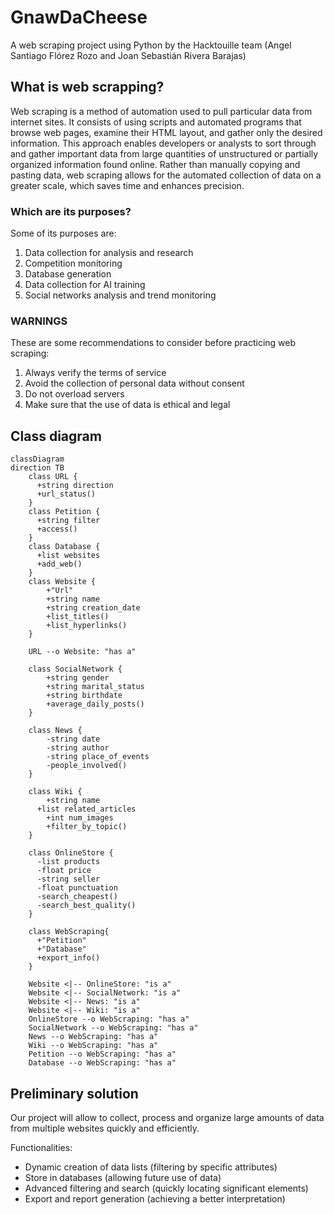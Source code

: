 # GnawDaCheese
A web scraping project using Python by the Hacktouille team (Angel Santiago Flórez Rozo and Joan Sebastián Rivera Barajas)

## What is web scrapping?

Web scraping is a method of automation used to pull particular data from internet sites. It consists of using scripts and automated programs that browse web pages, examine their HTML layout, and gather only the desired information. This approach enables developers or analysts to sort through and gather important data from large quantities of unstructured or partially organized information found online. Rather than manually copying and pasting data, web scraping allows for the automated collection of data on a greater scale, which saves time and enhances precision.

### Which are its purposes?

Some of its purposes are:
1. Data collection for analysis and research
2. Competition monitoring
3. Database generation
4. Data collection for AI training
5. Social networks analysis and trend monitoring

### WARNINGS

These are some recommendations to consider before practicing web scraping:
1. Always verify the terms of service
2. Avoid the collection of personal data without consent
3. Do not overload servers
4. Make sure that the use of data is ethical and legal
 
## Class diagram

```mermaid
classDiagram
direction TB
    class URL {
      +string direction
      +url_status()
    }
    class Petition {
      +string filter
      +access()
    }
    class Database {
      +list websites
      +add_web()
    }    
    class Website {
	    +"Url"
	    +string name
	    +string creation_date
	    +list_titles()
	    +list_hyperlinks()
    }

    URL --o Website: "has a"

    class SocialNetwork {
	    +string gender
	    +string marital_status
	    +string birthdate
	    +average_daily_posts()
    }

    class News {
	    -string date
	    -string author
	    -string place_of_events
	    -people_involved()
    }

    class Wiki {
	    +string name
      +list related_articles
	    +int num_images
	    +filter_by_topic()
    }

    class OnlineStore {
      -list products
      -float price
      -string seller
      -float punctuation
      -search_cheapest()
      -search_best_quality()
    }

    class WebScraping{
      +"Petition"
      +"Database"
      +export_info()   
    }
    
    Website <|-- OnlineStore: "is a"
    Website <|-- SocialNetwork: "is a"
    Website <|-- News: "is a"
    Website <|-- Wiki: "is a"
    OnlineStore --o WebScraping: "has a"
    SocialNetwork --o WebScraping: "has a"
    News --o WebScraping: "has a"
    Wiki --o WebScraping: "has a"
    Petition --o WebScraping: "has a"
    Database --o WebScraping: "has a"
```

## Preliminary solution

Our project will allow to collect, process and organize large amounts of data from multiple websites quickly and efficiently.

Functionalities:
- Dynamic creation of data lists (filtering by specific attributes)
- Store in databases (allowing future use of data)
- Advanced filtering and search (quickly locating significant elements)
- Export and report generation (achieving a better interpretation)
  
